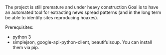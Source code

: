 The project is still premature and under heavy construction
Goal is to have an automated tool for extracting news spread patterns (and in the long term be able to identify sites reproducing hoaxes).

Prerequisites:
* python 3
* simplejson, google-api-python-client, beautifulsoup. You can install them via pip.
